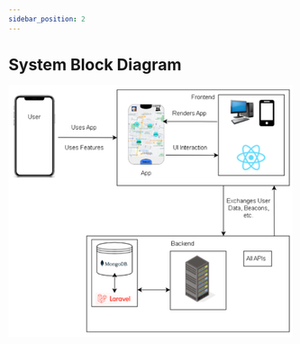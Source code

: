 ```yaml
---
sidebar_position: 2
---
```


# System Block Diagram
![System Diagram](/documentation/docs/imgs/lomoDiagram.png)
